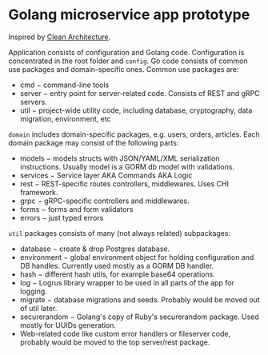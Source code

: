# Golang microservice app prototype

Inspired by [Clean Architecture](https://hackernoon.com/golang-clean-archithecture-efd6d7c43047).

Application consists of configuration and Golang code. Configuration is concentrated in the root folder and `config`.
Go code consists of common use packages and domain-specific ones. Common use packages are:

* cmd − command-line tools
* server − entry point for server-related code. Consists of REST and gRPC servers.
* util − project-wide utility code, including database, cryptography, data migration, environment, etc

`domain` includes domain-specific packages, e.g. users, orders, articles. Each domain package may consist of the following parts:

* models − models structs with JSON/YAML/XML serialization instructions. Usually model is a GORM db model with validations.
* services − Service layer AKA Commands AKA Logic
* rest − REST-specific routes controllers, middlewares. Uses CHI framework.
* grpc − gRPC-specific controllers and middlewares.
* forms − forms and form validators
* errors − just typed errors


`util` packages consists of many (not always related) subpackages:

* database − create & drop Postgres database.
* environment − global environment object for holding configuration and DB handles. Currently used mostly as a GORM DB handler.
* hash − different hash utils, for example base64 operations.
* log − Logrus library wrapper to be used in all parts of the app for logging.
* migrate − database migrations and seeds. Probably would be moved out of util later.
* securerandom − Golang's copy of Ruby's securerandom package. Used mostly for UUIDs generation.
* Web-related code like custom error handlers or fileserver code, probably would be moved to the top server/rest package.